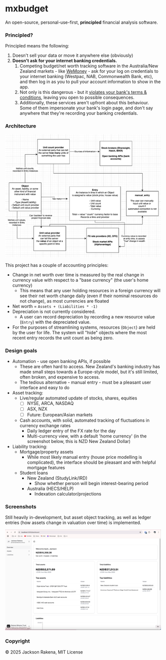 # mxbudget
An open-source, personal-use-first, **principled** financial analysis software.

### Principled?
Principled means the following:
1. Doesn't sell your data or move it anywhere else (obviously)
2. **Doesn't ask for your internet banking credentials.**
   1. Competing budget/net worth tracking software in the Australia/New Zealand markets - like [WeMoney](https://www.wemoney.com.au/) - ask for your log on credentials to your internet banking (Westpac, NAB, Commonwealth Bank, etc), and then log in as you to pull your account information to show in the app.
   2. Not only is this dangerous - but it [violates your bank's terms & conditions](https://www.consumer.org.nz/articles/poli-payments-how-it-affects-and-breaches-your-banking-security), leaving you open to possible consequences.
   3. Additionally, these services aren't upfront about this behaviour. Some of them impersonate your bank's login page, and don't say anywhere that they're recording your banking credentials.

### Architecture
![alt text](image-1.png)

This project has a couple of accounting principles:
- Change in net worth over time is measured by the real change in currency value with respect to a "base currency" (the user's home currency)
  - This means that any user holding resources in a foreign currency will see their net worth change daily (even if their nominal resources do not change), as most currencies are floated
- Net worth = `Assets + (Liabilities * -1)`
- Depreciation is not currently considered.
  - A user can record depreciation by recording a new resource value (`Entry`) with the depreciated value.
- For the purposes of streamlining systems, resources (`Object`) are held by the user for life. The system will "hide" objects where the most recent entry records the unit count as being zero.

### Design goals
* Automation - use open banking APIs, if possible
  * These are often hard to access. New Zealand's banking industry has made small steps towards a Europe-style model, but it's still limited, often broken, and expensive to access.
  * The tedious alternative - manual entry - must be a pleasant user interface and easy to do
* Asset tracking:
  * Live/regular automated update of stocks, shares, equities
    * [ ] NYSE, ARCA, NASDAQ
    * [ ] ASX, NZX
    * [ ] Future: European/Asian markets
  * Cash accounts, with solid, automated tracking of fluctuations in currency exchange rates
    * Daily ledger entry of the FX rate for the day
    * Multi-currency view, with a default 'home currency' (in the screenshot below, this is NZD New Zealand Dollar)
* Liability tracking:
  * Mortgage/property assets
    * While most likely manual entry (house price modelling is complicated), the interface should be pleasant and with helpful mortgage features
  * Student loans
    * New Zealand (StudyLink/IRD)
      * Show whether person will begin interest-bearing period
    * Australia (HECS/HELP)
      * Indexation calculator/projections
### Screenshots
Still heavily in-development, but asset object tracking, as well as ledger entries (how assets change in valuation over time) is implemented.

![alt text](image.png)

### Copyright
&copy; 2025 Jackson Rakena, MIT License
